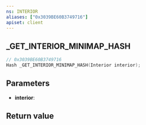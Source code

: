 ```yaml
---
ns: INTERIOR
aliases: ["0x3039BE60B3749716"]
apiset: client
---
```

## _GET_INTERIOR_MINIMAP_HASH

```c
// 0x3039BE60B3749716
Hash _GET_INTERIOR_MINIMAP_HASH(Interior interior);
```


## Parameters
* **interior**:

## Return value

